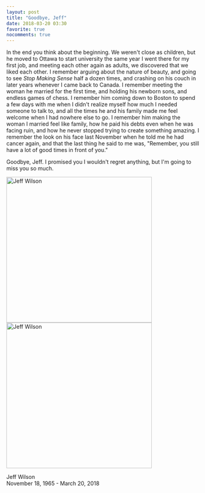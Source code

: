 ```yaml
---
layout: post
title: "Goodbye, Jeff"
date: 2018-03-20 03:30
favorite: true
nocomments: true
---
```


In the end you think about the beginning.
We weren't close as children,
but he moved to Ottawa to start university the same year I went there for my first job,
and meeting each other again as adults,
we discovered that we liked each other.
I remember arguing about the nature of beauty,
and going to see *Stop Making Sense* half a dozen times,
and crashing on his couch in later years whenever I came back to Canada.
I remember meeting the woman he married for the first time,
and holding his newborn sons,
and endless games of chess.
I remember him coming down to Boston to spend a few days with me
when I didn't realize myself how much I needed someone to talk to,
and all the times he and his family made me feel welcome when I had nowhere else to go.
I remember him making the woman I married feel like family,
how he paid his debts even when he was facing ruin,
and how he never stopped trying to create something amazing.
I remember the look on his face last November when he told me he had cancer again,
and that the last thing he said to me was,
"Remember, you still have a lot of good times in front of you."

Goodbye, Jeff.
I promised you I wouldn't regret anything,
but I'm going to miss you so much.

<img src="{{site.github.url}}/files/2018/03/jeff.png" alt="Jeff Wilson" height="380" />
<img src="{{site.github.url}}/files/2018/03/jeff-obituary.jpg" alt="Jeff Wilson" height="380" />

Jeff Wilson<br/>
November 18, 1965 - March 20, 2018
